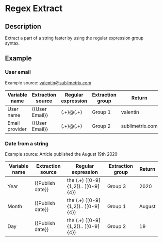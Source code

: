 
# Regex Extract


## Description

Extract a part of a string faster by using the regular expression group syntax.


## Example

### User email

Example source: valentin@sublimetrix.com

|Variable name|Extraction source|Regular expression|Extraction group|Return|
| ---- | ---- | ---- | ---- | ---- |
|User name|{{User Email}}|(.+)@(.+)|Group 1|valentin|
|Email provider|{{User Email}}|(.+)@(.+)|Group 2|sublimetrix.com|

### Date from a string

Example source: Article published the August 19th 2020

|Variable name|Extraction source|Regular expression|Extraction group|Return|
| ---- | ---- | ---- | ---- | ---- |
|Year|{{Publish date}}|the (.+) ([0-9]{1,2}).. ([0-9]{4})|Group 3|2020|
|Month|{{Publish date}}|the (.+) ([0-9]{1,2}).. ([0-9]{4})|Group 1|August|
|Day|{{Publish date}}|the (.+) ([0-9]{1,2}).. ([0-9]{4})|Group 2|19|
